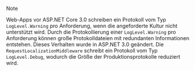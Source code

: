 > [!NOTE]
> Web-Apps vor ASP.NET Core 3.0 schreiben ein Protokoll vom Typ `LogLevel.Warning` pro Anforderung, wenn die angeforderte Kultur nicht unterstützt wird. Durch die Protokollierung einer `LogLevel.Warning` pro Anforderung können große Protokolldateien mit redundanten Informationen entstehen. Dieses Verhalten wurde in ASP.NET 3.0 geändert. Die `RequestLocalizationMiddleware` schreibt ein Protokoll vom Typ `LogLevel.Debug`, wodurch die Größe der Produktionsprotokolle reduziert wird.